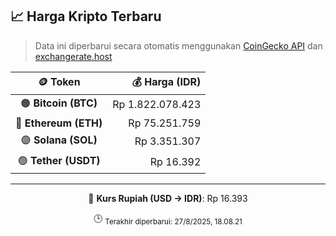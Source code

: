 

<!-- HARGA_KRIPTO -->
## 📈 Harga Kripto Terbaru

> Data ini diperbarui secara otomatis menggunakan [CoinGecko API](https://www.coingecko.com/) dan [exchangerate.host](https://exchangerate.host/)

<div align="center">

| 🪙 Token | 💰 Harga (IDR) |
|:------:|---------------:|
| 🟠 **Bitcoin (BTC)**   | Rp 1.822.078.423 |
| 🔵 **Ethereum (ETH)**  | Rp 75.251.759 |
| 🟣 **Solana (SOL)**    | Rp 3.351.307 |
| 🟢 **Tether (USDT)**   | Rp 16.392 |

---

💱 **Kurs Rupiah (USD → IDR)**: Rp 16.393

🕒 <sub>Terakhir diperbarui: 27/8/2025, 18.08.21</sub>

</div>
<!-- /HARGA_KRIPTO -->
